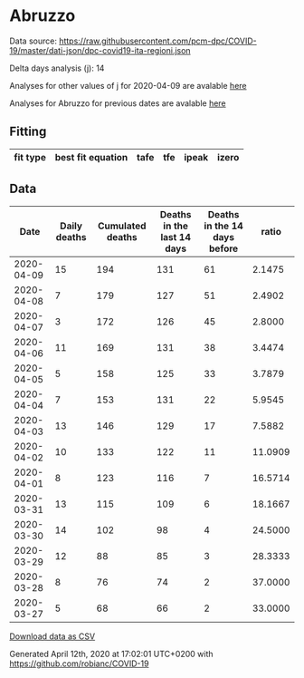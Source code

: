 # Abruzzo

Data source: https://raw.githubusercontent.com/pcm-dpc/COVID-19/master/dati-json/dpc-covid19-ita-regioni.json

Delta days analysis (j): 14

Analyses for other values of j for 2020-04-09 are avalable [here](../2020-04-09/README.md)

Analyses for Abruzzo for previous dates are avalable [here](../README.md)

## Fitting 
|fit type|best fit equation|tafe|tfe|ipeak|izero|
|-------|-----|--------|------|---|---|

## Data
|Date|Daily deaths|Cumulated deaths|Deaths in the last 14 days|Deaths in the 14 days before|ratio|
|----|----------|-----------|-------|--------------------|-----|
|2020-04-09|15|194|131|61|2.1475|
|2020-04-08|7|179|127|51|2.4902|
|2020-04-07|3|172|126|45|2.8000|
|2020-04-06|11|169|131|38|3.4474|
|2020-04-05|5|158|125|33|3.7879|
|2020-04-04|7|153|131|22|5.9545|
|2020-04-03|13|146|129|17|7.5882|
|2020-04-02|10|133|122|11|11.0909|
|2020-04-01|8|123|116|7|16.5714|
|2020-03-31|13|115|109|6|18.1667|
|2020-03-30|14|102|98|4|24.5000|
|2020-03-29|12|88|85|3|28.3333|
|2020-03-28|8|76|74|2|37.0000|
|2020-03-27|5|68|66|2|33.0000|

[Download data as CSV](COVID-19_abruzzo_j14_2020-04-09.csv)

Generated April 12th, 2020 at 17:02:01 UTC+0200 with https://github.com/robianc/COVID-19
